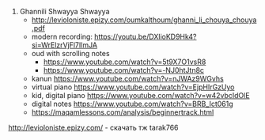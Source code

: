 
1. Ghannili Shwayya Shwayya
   - http://levioloniste.epizy.com/oumkalthoum/ghanni_li_chouya_chouya.pdf
   - modern recording: https://youtu.be/DXlioKD9Hk4?si=WrElzrVjFl7IlmJA
   - oud with scrolling notes
      - https://www.youtube.com/watch?v=5t9X7O1vsR8
      - https://www.youtube.com/watch?v=-NJ0htJtn8c
   - kanun https://www.youtube.com/watch?v=nJWAz9WGvhs
   - virtual piano https://www.youtube.com/watch?v=EjpHIrGzUyo
   - kid, digital piano https://www.youtube.com/watch?v=w42vbcIdOlE
   - digital notes https://www.youtube.com/watch?v=BRB_Ict061g
   - https://maqamlessons.com/analysis/beginnertrack.html


http://levioloniste.epizy.com/ - cкачать
тж tarak766
